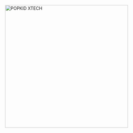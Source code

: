 <a href="https://whatsapp.com/channel/0029VadQrNI8KMqo79BiHr3l">
      <img alt="POPKID XTECH" height="400" src="https://files.catbox.moe/ialfpw.png" />
    </a>
  </div>
</div>

